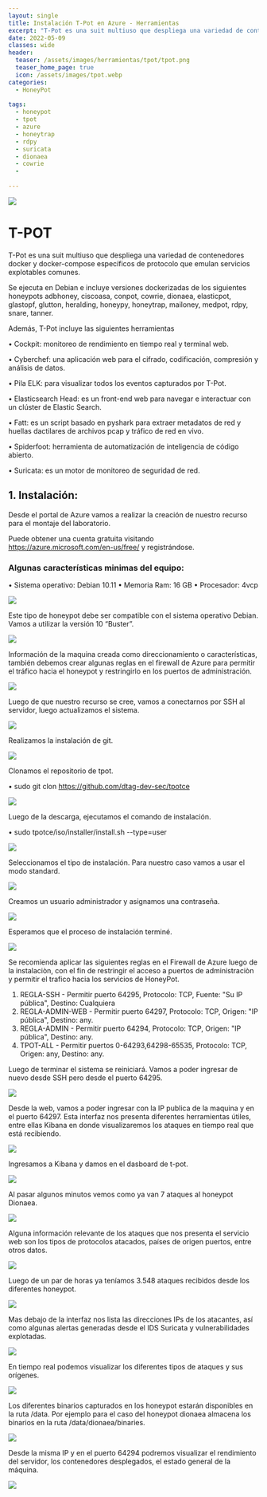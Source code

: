 ```yaml
---
layout: single
title: Instalación T-Pot en Azure - Herramientas
excerpt: "​T-Pot es una suit multiuso que despliega una variedad de contenedores docker y docker-compose específicos de protocolo que emulan servicios explotables comunes."
date: 2022-05-09
classes: wide
header:
  teaser: /assets/images/herramientas/tpot/tpot.png
  teaser_home_page: true
  icon: /assets/images/tpot.webp
categories:
  - HoneyPot
 
tags:  
  - honeypot
  - tpot
  - azure
  - honeytrap
  - rdpy
  - suricata
  - dionaea
  - cowrie
  - 
  
---
```


![]( /assets/images/herramientas/tpot/tpot.png)

# T-POT
T-Pot es una suit multiuso que despliega una variedad de contenedores docker y docker-compose específicos de protocolo que emulan servicios explotables comunes.

Se ejecuta en Debian e incluye versiones dockerizadas de los siguientes honeypots adbhoney, ciscoasa, conpot, cowrie, dionaea, elasticpot, glastopf, glutton, heralding, honeypy, honeytrap, mailoney, medpot, rdpy, snare, tanner.

Además, T-Pot incluye las siguientes herramientas

•	Cockpit: monitoreo de rendimiento en tiempo real y terminal web.

•	Cyberchef: una aplicación web para el cifrado, codificación, compresión y análisis de datos.

•	Pila ELK: para visualizar todos los eventos capturados por T-Pot.

•	Elasticsearch Head: es un front-end web para navegar e interactuar con un clúster de Elastic Search.

•	Fatt: es un script basado en pyshark para extraer metadatos de red y huellas dactilares de archivos pcap y tráfico de red en vivo.

•	Spiderfoot: herramienta de automatización de inteligencia de código abierto.

•	Suricata: es un motor de monitoreo de seguridad de red.


## 1. Instalación:
Desde el portal de Azure vamos a realizar la creación de nuestro recurso para el montaje del laboratorio.

Puede obtener una cuenta gratuita visitando https://azure.microsoft.com/en-us/free/ y registrándose.

### Algunas características minimas del equipo:
•	Sistema operativo: Debian 10.11
•	Memoria Ram: 16 GB
•	Procesador: 4vcp

![]( /assets/images/herramientas/tpot/tpot2.png)

Este tipo de honeypot debe ser compatible con el sistema operativo Debian. Vamos a utilizar la versión 10 “Buster”.

![]( /assets/images/herramientas/tpot/tpot3.png)

Información de la maquina creada como direccionamiento o características, también debemos crear algunas reglas en el firewall de Azure para permitir el tráfico hacia el honeypot y restringirlo en los puertos de administración.

![]( /assets/images/herramientas/tpot/tpot4.png)

Luego de que nuestro recurso se cree, vamos a conectarnos por SSH al servidor, luego actualizamos el sistema.

![]( /assets/images/herramientas/tpot/tpot5.png)

Realizamos la instalación de git.

![]( /assets/images/herramientas/tpot/tpot6.png)

Clonamos el repositorio de tpot.

•	sudo git clon https://github.com/dtag-dev-sec/tpotce

![]( /assets/images/herramientas/tpot/tpot7.png)

Luego de la descarga, ejecutamos el comando de instalación.

•	sudo tpotce/iso/installer/install.sh --type=user

![]( /assets/images/herramientas/tpot/tpot8.png)

Seleccionamos el tipo de instalación. Para nuestro caso vamos a usar el modo standard.

![]( /assets/images/herramientas/tpot/tpot9.png)

Creamos un usuario administrador y asignamos una contraseña.

![]( /assets/images/herramientas/tpot/tpot10.png)

Esperamos que el proceso de instalación terminé.

![]( /assets/images/herramientas/tpot/tpot11.png)

Se recomienda aplicar las siguientes reglas en el Firewall de Azure luego de la instalaciòn, con el fin de restringir el acceso a puertos de administraciòn y permitir el trafico hacia los servicios de HoneyPot.

1.	REGLA-SSH - Permitir puerto 64295, Protocolo: TCP, Fuente: "Su IP pública", Destino: Cualquiera
2.	REGLA-ADMIN-WEB - Permitir puerto 64297, Protocolo: TCP, Origen: "IP pública", Destino: any.
3.	REGLA-ADMIN - Permitir puerto 64294, Protocolo: TCP, Origen: "IP pública", Destino: any.
4.	TPOT-ALL - Permitir puertos 0-64293,64298-65535, Protocolo: TCP, Origen: any, Destino: any.

Luego de terminar el sistema se reiniciará. Vamos a poder ingresar de nuevo desde SSH pero desde el puerto 64295.

![]( /assets/images/herramientas/tpot/tpot12.png)

Desde la web, vamos a poder ingresar con la IP publica de la maquina y en el puerto 64297. Esta interfaz nos presenta diferentes herramientas útiles, entre ellas Kibana en donde visualizaremos los ataques en tiempo real que está recibiendo.

![]( /assets/images/herramientas/tpot/tpot13.png)

Ingresamos a Kibana y damos en el dasboard de t-pot.

![]( /assets/images/herramientas/tpot/tpot14.png)

Al pasar algunos minutos vemos como ya van 7 ataques al honeypot Dionaea.

![]( /assets/images/herramientas/tpot/tpot15.png)

Alguna información relevante de los ataques que nos presenta el servicio web son los tipos de protocolos atacados, países de origen puertos, entre otros datos.

![]( /assets/images/herramientas/tpot/tpot16.png)

Luego de un par de horas ya teníamos 3.548 ataques recibidos desde los diferentes honeypot.

![]( /assets/images/herramientas/tpot/tpot17.png)

Mas debajo de la interfaz nos lista las direcciones IPs de los atacantes, así como algunas alertas generadas desde el IDS Suricata y vulnerabilidades explotadas.

![]( /assets/images/herramientas/tpot/tpot18.png)

En tiempo real podemos visualizar los diferentes tipos de ataques y sus orígenes.

![]( /assets/images/herramientas/tpot/tpot19.png)

Los diferentes binarios capturados en los honeypot estarán disponibles en la ruta /data. Por ejemplo para el caso del honeypot dionaea almacena los binarios en la ruta /data/dionaea/binaries.

![]( /assets/images/herramientas/tpot/tpot21.png)

Desde la misma IP y en el puerto 64294 podremos visualizar el rendimiento del servidor, los contenedores desplegados, el estado general de la máquina.

![]( /assets/images/herramientas/tpot/tpot20.png)

